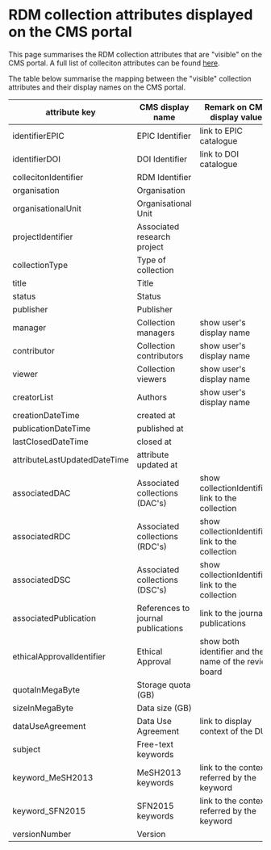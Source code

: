 # RDM collection attributes displayed on the CMS portal

This page summarises the RDM collection attributes that are "visible" on the CMS portal.  A full list of colleciton attributes can be found [here](collection_attributes.md).

The table below summarise the mapping between the "visible" collection attributes and their display names on the CMS portal.

| attribute key        | CMS display name            |  Remark on CMS display value |
| -------------------- | --------------------------- | ---------------------------- |
| identifierEPIC       | EPIC Identifier             |    link to EPIC catalogue    |
| identifierDOI        | DOI Identifier              |    link to DOI catalogue     |
| collecitonIdentifier | RDM Identifier              |                              |
| organisation         | Organisation                |                              |
| organisationalUnit   | Organisational Unit         |                              |
| projectIdentifier    | Associated research project |                              |
| collectionType       | Type of collection          |                              |
| title                | Title                       |                              |
| status               | Status                      |                              |
| publisher            | Publisher                   |                              |
| manager              | Collection managers         |    show user's display name  |
| contributor          | Collection contributors     |    show user's display name  |
| viewer               | Collection viewers          |    show user's display name  |
| creatorList          | Authors                     |    show user's display name  |
| creationDateTime     | created at                  |                              |
| publicationDateTime  | published at                |                              |
| lastClosedDateTime   | closed at                   |                              |
| attributeLastUpdatedDateTime | attribute updated at |                               |
| associatedDAC        | Associated collections (DAC's) |  show collectionIdentifier, link to the collection |
| associatedRDC        | Associated collections (RDC's) |  show collectionIdentifier, link to the collection |
| associatedDSC        | Associated collections (DSC's) |  show collectionIdentifier, link to the collection |
| associatedPublication| References to journal publications |  link to the journal publications |
| ethicalApprovalIdentifier | Ethical Approval       | show both identifier and the name of the review board |
| quotaInMegaByte      | Storage quota (GB)          |                               |
| sizeInMegaByte       | Data size (GB)              |                               |
| dataUseAgreement     | Data Use Agreement          | link to display context of the DUA |
| subject              | Free-text keywords          |                                |
| keyword_MeSH2013     | MeSH2013 keywords           | link to the context referred by the keyword |
| keyword_SFN2015      | SFN2015 keywords            | link to the context referred by the keyword |
| versionNumber        | Version                     |                                |

